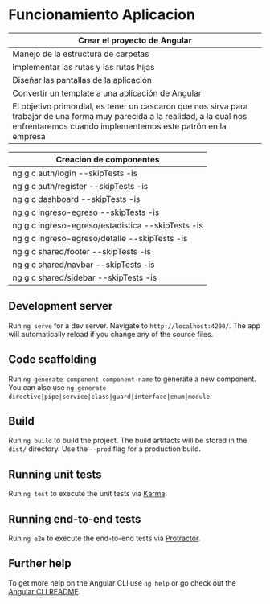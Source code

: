# Funcionamiento Aplicacion
| Crear el proyecto de Angular |
| ------------- |
| Manejo de la estructura de carpetas|
| Implementar las rutas y las rutas hijas|
| Diseñar las pantallas de la aplicación|
| Convertir un template a una aplicación de Angular|
| El objetivo primordial, es tener un cascaron que nos sirva para trabajar de una forma muy parecida a la realidad, a la cual nos enfrentaremos cuando implementemos este patrón en la empresa|

| Creacion de componentes |
| ------------- |
| ng g c auth/login --skipTests -is|
| ng g c auth/register --skipTests -is|
| ng g c dashboard --skipTests -is|
| ng g c ingreso-egreso --skipTests -is|
| ng g c ingreso-egreso/estadistica --skipTests -is|
| ng g c ingreso-egreso/detalle --skipTests -is|
| ng g c shared/footer --skipTests -is|
| ng g c shared/navbar --skipTests -is|
| ng g c shared/sidebar --skipTests -is|

## Development server

Run `ng serve` for a dev server. Navigate to `http://localhost:4200/`. The app will automatically reload if you change any of the source files.

## Code scaffolding

Run `ng generate component component-name` to generate a new component. You can also use `ng generate directive|pipe|service|class|guard|interface|enum|module`.

## Build

Run `ng build` to build the project. The build artifacts will be stored in the `dist/` directory. Use the `--prod` flag for a production build.

## Running unit tests

Run `ng test` to execute the unit tests via [Karma](https://karma-runner.github.io).

## Running end-to-end tests

Run `ng e2e` to execute the end-to-end tests via [Protractor](http://www.protractortest.org/).

## Further help

To get more help on the Angular CLI use `ng help` or go check out the [Angular CLI README](https://github.com/angular/angular-cli/blob/master/README.md).

